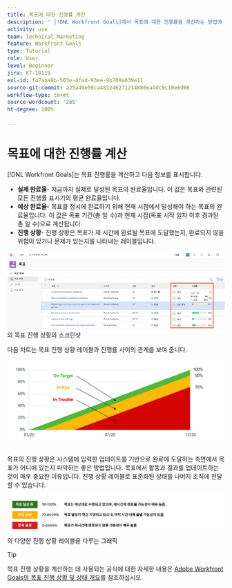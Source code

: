 ```yaml
---
title: 목표에 대한 진행률 계산
description: ' [!DNL Workfront Goals]에서 목표에 대한 진행률을 계산하는 방법에 대해 알아봅니다.'
activity: use
team: Technical Marketing
feature: Workfront Goals
type: Tutorial
role: User
level: Beginner
jira: KT-10119
exl-id: fa7aba9b-503e-4fad-93ee-9b709a839e11
source-git-commit: a25a49e59ca483246271214886ea4dc9c10e8d66
workflow-type: tm+mt
source-wordcount: '265'
ht-degree: 100%

---
```


# 목표에 대한 진행률 계산

[!DNL Workfront Goals]는 목표 진행률을 계산하고 다음 정보를 표시합니다.

* **실제 완료율**- 지금까지 실제로 달성된 목표의 완료율입니다. 이 값은 목표와 관련된 모든 진행률 표시기의 평균 완료율입니다.
* **예상 완료율**- 목표를 정시에 완료하기 위해 현재 시점에서 달성해야 하는 목표의 완료율입니다. 이 값은 목표 기간(총 일 수)과 현재 시점(목표 시작 일자 이후 경과된 총 일 수)으로 계산됩니다.
* **진행 상황**- 진행 상황은 목표가 제 시간에 완료될 목표에 도달했는지, 완료되지 않을 위험이 있거나 문제가 있는지를 나타내는 레이블입니다.

![[!DNL Workfront Goals]](assets/13-workfront-goals-percent-complete.png)의 목표 진행 상황의 스크린샷

다음 차트는 목표 진행 상황 레이블과 진행률 사이의 관계를 보여 줍니다.

![목표 진행률 레이블과 진행률 간의 관계를 보여 주는 차트](assets/14-workfront-goals-progress-statuses.jpeg)

목표의 진행 상황은 시스템에 입력한 업데이트를 기반으로 완료에 도달하는 측면에서 목표가 어디에 있는지 파악하는 좋은 방법입니다. 목표에서 활동과 결과를 업데이트하는 것이 매우 중요한 이유입니다. 진행 상황 레이블로 표준화된 상태를 나머지 조직에 전달할 수 있습니다.

![[!DNL Workfront Goals]](assets/15-workfront-goals-progress-bar-code.png)의 다양한 진행 상황 레이블을 다루는 그래픽


>[!TIP]
>
>목표 진행 상황을 계산하는 데 사용되는 공식에 대한 자세한 내용은 [Adobe Workfront Goals의 목표 진행 상황 및 상태 개요](https://experienceleague.adobe.com/docs/workfront/using/adobe-workfront-goals/goal-management/calculate-goal-progress.html?lang=ko-KR#overview-of-goal-progress-and-threshold)를 참조하십시오.

